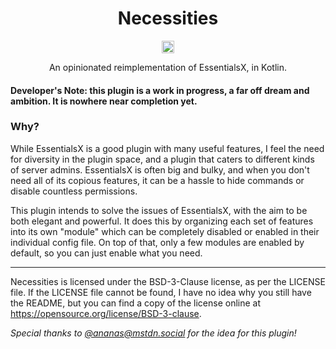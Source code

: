 <div align="center">
<h1>Necessities</h1>
<a href="https://ko-fi.com/G2G5DO1DO"><img src="https://ko-fi.com/img/githubbutton_sm.svg" alt="Support me on Ko-fi" height="20"></a>

<p>An opinionated reimplementation of EssentialsX, in Kotlin.</p>
</div>

#### Developer's Note: this plugin is a work in progress, a far off dream and ambition. It is nowhere near completion yet.

### Why?

While EssentialsX is a good plugin with many useful features, I feel the need for diversity in the plugin space, and a 
plugin that caters to different kinds of server admins. EssentialsX is often big and bulky, and when you don't need all 
of its copious features, it can be a hassle to hide commands or disable countless permissions. 

This plugin intends to solve the issues of EssentialsX, with the aim to be both elegant and powerful. It does this by 
organizing each set of features into its own "module" which can be completely disabled or enabled in their individual 
config file. On top of that, only a few modules are enabled by default, so you can just enable what you need.


---
Necessities is licensed under the BSD-3-Clause license, as per the LICENSE file. If the LICENSE file cannot be found, 
I have no idea why you still have the README, but you can find a copy of the license online at 
https://opensource.org/license/BSD-3-clause.

*Special thanks to [@ananas@mstdn.social](https://mstdn.social/@ananas/113101200377852507) for the idea for this plugin!*
